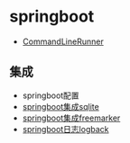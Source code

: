 # springboot

- [CommandLineRunner](./CommandLineRunner.md)


## 集成
- springboot配置
- [springboot集成sqlite](integration/sqlite.md)
- [springboot集成freemarker](integration/freemarker.md)
- [springboot日志logback](integration/logback.md)


